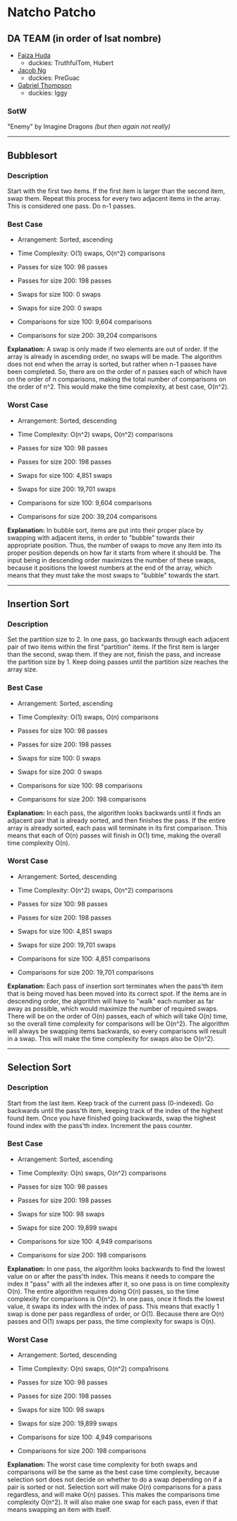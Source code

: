 # Natcho Patcho

## DA TEAM (in order of lsat nombre)
 - [Faiza Huda](https://www.github.com/FeiFiFoFaiza)
     - duckies: TruthfulTom, Hubert
 - [Jacob Ng](https://www.github.com/jng20)
     - duckies: PreGuac
 - [Gabriel Thompson](https://www.github.com/gthompson30)
     - duckies: Iggy

### SotW
"Enemy" by Imagine Dragons *(but then again not really)*

_____________________
## Bubblesort

### Description
Start with the first two items. If the first item is larger than the second item, swap them. Repeat this process for every two adjacent items in the array. This is considered one pass. Do n-1 passes.

### Best Case
 * Arrangement: Sorted, ascending
 * Time Complexity: O(1) swaps, O(n^2) comparisons
 
 * Passes for size 100: 98 passes
 * Passes for size 200: 198 passes
 * Swaps for size 100: 0 swaps
 * Swaps for size 200: 0 swaps
 * Comparisons for size 100: 9,604 comparisons
 * Comparisons for size 200: 39,204 comparisons

**Explanation:** A swap is only made if two elements are out of order. If the array is already in ascending order, no swaps will be made. The algorithm does not end when the array is sorted, but rather when n-1 passes have been completed. So, there are on the order of n passes each of which have on the order of n comparisons, making the total number of comparisons on the order of n^2. This would make the time complexity, at best case, O(n^2).

### Worst Case
* Arrangement: Sorted, descending
* Time Complexity: O(n^2) swaps, O(n^2) comparisons

* Passes for size 100: 98 passes
* Passes for size 200: 198 passes
* Swaps for size 100: 4,851 swaps
* Swaps for size 200: 19,701 swaps
* Comparisons for size 100: 9,604 comparisons
* Comparisons for size 200: 39,204 comparisons

**Explanation:** In bubble sort, items are put into their proper place by swapping with adjacent items, in order to "bubble" towards their appropriate position. Thus, the number of swaps to move any item into its proper position depends on how far it starts from where it should be. The input being in descending order maximizes the number of these swaps, because it positions the lowest numbers at the end of the array, which means that they must take the most swaps to "bubble" towards the start.

_____________________
## Insertion Sort

### Description
Set the partition size to 2. In one pass, go backwards through each adjacent pair of two items within the first "partition" items. If the first item is larger than the second, swap them. If they are not, finish the pass, and increase the partition size by 1. Keep doing passes until the partition size reaches the array size.

### Best Case
 * Arrangement: Sorted, ascending
 * Time Complexity: O(1) swaps, O(n) comparisons

 * Passes for size 100: 98 passes
 * Passes for size 200: 198 passes
 * Swaps for size 100: 0 swaps
 * Swaps for size 200: 0 swaps
 * Comparisons for size 100: 98 comparisons
 * Comparisons for size 200: 198 comparisons

**Explanation:** In each pass, the algorithm looks backwards until it finds an adjacent pair that is already sorted, and then finishes the pass. If the entire array is already sorted, each pass will terminate in its first comparison. This means that each of O(n) passes will finish in O(1) time, making the overall time complexity O(n).

### Worst Case
 * Arrangement: Sorted, descending
 * Time Complexity: O(n^2) swaps, O(n^2) comparisons
 
 * Passes for size 100: 98 passes
 * Passes for size 200: 198 passes
 * Swaps for size 100: 4,851 swaps
 * Swaps for size 200: 19,701 swaps
 * Comparisons for size 100: 4,851 comparisons
 * Comparisons for size 200: 19,701 comparisons

**Explanation:** Each pass of insertion sort terminates when the pass'th item that is being moved has been moved into its correct spot. If the items are in descending order, the algorithm will have to "walk" each number as far away as possible, which would maximize the number of required swaps. There will be on the order of O(n) passes, each of which will take O(n) time, so the overall time complexity for comparisons will be O(n^2). The algorithm will always be swapping items backwards, so every comparisons will result in a swap. This will make the time complexity for swaps also be O(n^2).
_____________________
## Selection Sort

### Description
Start from the last item. Keep track of the current pass (0-indexed). Go backwards until the pass'th item, keeping track of the index of the highest found item. Once you have finished going backwards, swap the highest found index with the pass'th index. Increment the pass counter.

### Best Case
 * Arrangement: Sorted, ascending
 * Time Complexity: O(n) swaps, O(n^2) comparisons

 * Passes for size 100: 98 passes
 * Passes for size 200: 198 passes
 * Swaps for size 100: 98 swaps
 * Swaps for size 200: 19,899 swaps
 * Comparisons for size 100: 4,949 comparisons
 * Comparisons for size 200: 198 comparisons

**Explanation:** In one pass, the algorithm looks backwards to find the lowest value on or after the pass'th index. This means it needs to compare the index it "pass" with all the indexes after it, so one pass is on time complexity O(n). The entire algorithm requires doing O(n) passes, so the time complexity for comparisons is O(n^2). In one pass, once it finds the lowest value, it swaps its index with the index of pass. This means that exactly 1 swap is done per pass regardless of order, or O(1). Because there are O(n) passes and O(1) swaps per pass, the time complexity for swaps is O(n).

### Worst Case
 * Arrangement: Sorted, descending
 * Time Complexity: O(n) swaps, O(n^2) compa1risons

 * Passes for size 100: 98 passes
 * Passes for size 200: 198 passes
 * Swaps for size 100: 98 swaps
 * Swaps for size 200: 19,899 swaps
 * Comparisons for size 100: 4,949 comparisons
 * Comparisons for size 200: 198 comparisons

**Explanation:** The worst case time complexity for both swaps and comparisons will be the same as the best case time complexity, because selection sort does not decide on whether to do a swap depending on if a pair is sorted or not. Selection sort will make O(n) comparisons for a pass regardless, and will make O(n) passes. This makes the comparisons time complexity O(n^2). It will also make one swap for each pass, even if that means swapping an item with itself.
